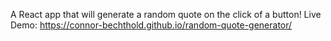 A React app that will generate a random quote on the click of a button!
Live Demo: https://connor-bechthold.github.io/random-quote-generator/

